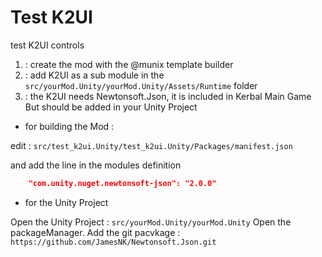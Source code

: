 # Test K2UI

test K2UI controls

1. : create the mod with the @munix template builder 
2. : add K2UI as a sub module in the `src/yourMod.Unity/yourMod.Unity/Assets/Runtime` folder
3. : the K2UI needs Newtonsoft.Json, it is included in Kerbal Main Game But should be added in your Unity Project

* for building the Mod :

edit : `src/test_k2ui.Unity/test_k2ui.Unity/Packages/manifest.json`

and add the line in the modules definition
```json
    "com.unity.nuget.newtonsoft-json": "2.0.0"
```

* for the Unity Project

Open the Unity Project : `src/yourMod.Unity/yourMod.Unity` 
Open the packageManager. Add the git pacvkage : `https://github.com/JamesNK/Newtonsoft.Json.git`

